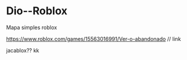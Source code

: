# Dio--Roblox
Mapa simples roblox

https://www.roblox.com/games/15563016991/Ver-o-abandonado 
// link

jacablox?? kk
